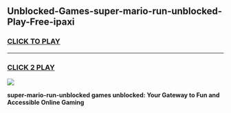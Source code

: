 
## Unblocked-Games-super-mario-run-unblocked-Play-Free-ipaxi
<h3>
<a href="https://premium76.site?title=super-mario-run-unblocked&ref=17A">CLICK TO PLAY</a></h3>
<hr>

<h3>
<a href="https://premium76.site?title=super-mario-run-unblocked&ref=17A">CLICK 2 PLAY</a>
  
</h3>

<a href="https://premium76.site?title=super-mario-run-unblocked&ref=17A"><img src="https://clearcache.store/games.png"></a>


**super-mario-run-unblocked games unblocked: Your Gateway to Fun and Accessible Online Gaming**
